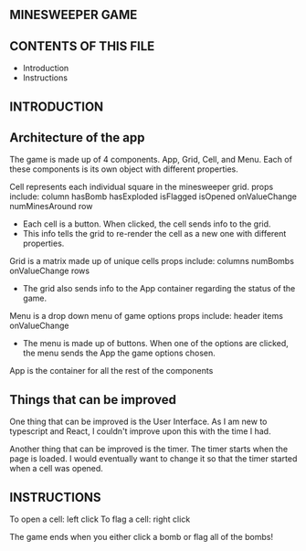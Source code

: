 MINESWEEPER GAME
---------------------

CONTENTS OF THIS FILE
---------------------
  * Introduction
  * Instructions

INTRODUCTION
---------------------

Architecture of the app
-----------
The game is made up of 4 components.
App, Grid, Cell, and Menu.
Each of these components is its own object with different properties.

Cell represents each individual square in the minesweeper grid.
  props include:  column
                  hasBomb
                  hasExploded
                  isFlagged
                  isOpened
                  onValueChange
                  numMinesAround
                  row
  - Each cell is a button. When clicked, the cell sends info to the grid.
  - This info tells the grid to re-render the cell as a new one with different properties.

Grid is a matrix made up of unique cells
  props include:  columns
                  numBombs
                  onValueChange
                  rows

  - The grid also sends info to the App container regarding the status of the game.

Menu is a drop down menu of game options
  props include:  header
                  items
                  onValueChange
  - The menu is made up of buttons. When one of the options are clicked, the menu sends the App
    the game options chosen.

App is the container for all the rest of the components



Things that can be improved
---------------------------
One thing that can be improved is the User Interface. As I am new to typescript and React,
I couldn't improve upon this with the time I had.

Another thing that can be improved is the timer. The timer starts when the page is loaded.
I would eventually want to change it so that the timer started when a cell was opened.

INSTRUCTIONS
---------------------
To open a cell: left click
To flag a cell: right click

The game ends when you either click a bomb or flag all of the bombs!

